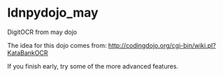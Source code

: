ldnpydojo_may
=============

DigitOCR from may dojo

The idea for this dojo comes from: http://codingdojo.org/cgi-bin/wiki.pl?KataBankOCR

If you finish early, try some of the more advanced features.